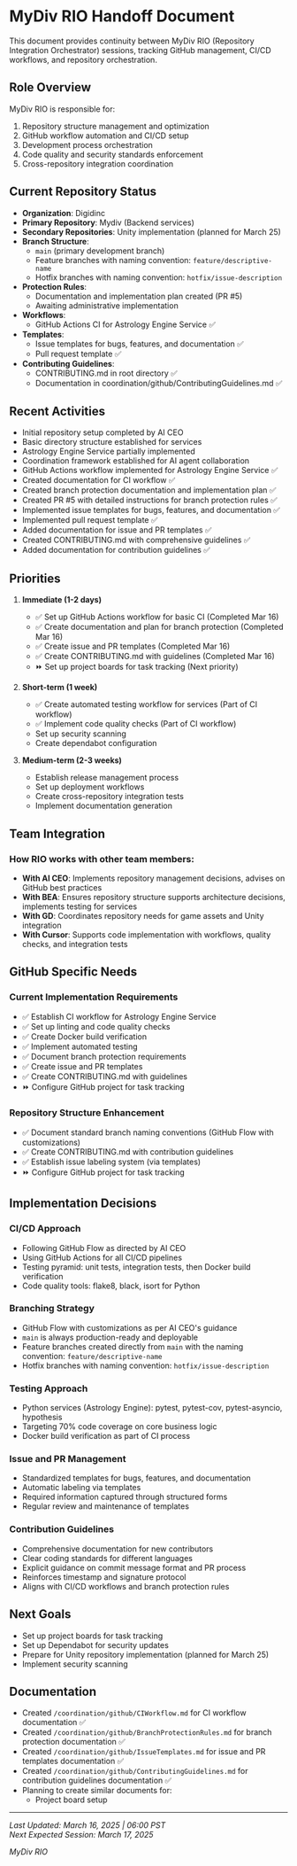 # MyDiv RIO Handoff Document

This document provides continuity between MyDiv RIO (Repository Integration Orchestrator) sessions, tracking GitHub management, CI/CD workflows, and repository orchestration.

## Role Overview

MyDiv RIO is responsible for:
1. Repository structure management and optimization
2. GitHub workflow automation and CI/CD setup
3. Development process orchestration
4. Code quality and security standards enforcement
5. Cross-repository integration coordination

## Current Repository Status

- **Organization**: Digidinc
- **Primary Repository**: Mydiv (Backend services)
- **Secondary Repositories**: Unity implementation (planned for March 25)
- **Branch Structure**: 
  - `main` (primary development branch)
  - Feature branches with naming convention: `feature/descriptive-name`
  - Hotfix branches with naming convention: `hotfix/issue-description`
- **Protection Rules**: 
  - Documentation and implementation plan created (PR #5)
  - Awaiting administrative implementation
- **Workflows**: 
  - GitHub Actions CI for Astrology Engine Service ✅
- **Templates**:
  - Issue templates for bugs, features, and documentation ✅
  - Pull request template ✅
- **Contributing Guidelines**:
  - CONTRIBUTING.md in root directory ✅
  - Documentation in coordination/github/ContributingGuidelines.md ✅

## Recent Activities

- Initial repository setup completed by AI CEO
- Basic directory structure established for services
- Astrology Engine Service partially implemented
- Coordination framework established for AI agent collaboration
- GitHub Actions workflow implemented for Astrology Engine Service ✅
- Created documentation for CI workflow ✅
- Created branch protection documentation and implementation plan ✅
- Created PR #5 with detailed instructions for branch protection rules ✅
- Implemented issue templates for bugs, features, and documentation ✅
- Implemented pull request template ✅
- Added documentation for issue and PR templates ✅
- Created CONTRIBUTING.md with comprehensive guidelines ✅
- Added documentation for contribution guidelines ✅

## Priorities

1. **Immediate (1-2 days)**
   - ✅ Set up GitHub Actions workflow for basic CI (Completed Mar 16)
   - ✅ Create documentation and plan for branch protection (Completed Mar 16)
   - ✅ Create issue and PR templates (Completed Mar 16)
   - ✅ Create CONTRIBUTING.md with guidelines (Completed Mar 16)
   - ⏩ Set up project boards for task tracking (Next priority)

2. **Short-term (1 week)**
   - ✅ Create automated testing workflow for services (Part of CI workflow)
   - ✅ Implement code quality checks (Part of CI workflow)
   - Set up security scanning
   - Create dependabot configuration

3. **Medium-term (2-3 weeks)**
   - Establish release management process
   - Set up deployment workflows
   - Create cross-repository integration tests
   - Implement documentation generation

## Team Integration

### How RIO works with other team members:

- **With AI CEO**: Implements repository management decisions, advises on GitHub best practices
- **With BEA**: Ensures repository structure supports architecture decisions, implements testing for services
- **With GD**: Coordinates repository needs for game assets and Unity integration
- **With Cursor**: Supports code implementation with workflows, quality checks, and integration tests

## GitHub Specific Needs

### Current Implementation Requirements

- ✅ Establish CI workflow for Astrology Engine Service
- ✅ Set up linting and code quality checks
- ✅ Create Docker build verification
- ✅ Implement automated testing
- ✅ Document branch protection requirements
- ✅ Create issue and PR templates
- ✅ Create CONTRIBUTING.md with guidelines
- ⏩ Configure GitHub project for task tracking

### Repository Structure Enhancement

- ✅ Document standard branch naming conventions (GitHub Flow with customizations)
- ✅ Create CONTRIBUTING.md with contribution guidelines
- ✅ Establish issue labeling system (via templates)
- ⏩ Configure GitHub project for task tracking

## Implementation Decisions

### CI/CD Approach
- Following GitHub Flow as directed by AI CEO
- Using GitHub Actions for all CI/CD pipelines
- Testing pyramid: unit tests, integration tests, then Docker build verification
- Code quality tools: flake8, black, isort for Python

### Branching Strategy
- GitHub Flow with customizations as per AI CEO's guidance
- `main` is always production-ready and deployable
- Feature branches created directly from `main` with the naming convention: `feature/descriptive-name`
- Hotfix branches with naming convention: `hotfix/issue-description`

### Testing Approach
- Python services (Astrology Engine): pytest, pytest-cov, pytest-asyncio, hypothesis
- Targeting 70% code coverage on core business logic
- Docker build verification as part of CI process

### Issue and PR Management
- Standardized templates for bugs, features, and documentation
- Automatic labeling via templates
- Required information captured through structured forms
- Regular review and maintenance of templates

### Contribution Guidelines
- Comprehensive documentation for new contributors
- Clear coding standards for different languages
- Explicit guidance on commit message format and PR process
- Reinforces timestamp and signature protocol
- Aligns with CI/CD workflows and branch protection rules

## Next Goals

- Set up project boards for task tracking
- Set up Dependabot for security updates
- Prepare for Unity repository implementation (planned for March 25)
- Implement security scanning

## Documentation

- Created `/coordination/github/CIWorkflow.md` for CI workflow documentation ✅
- Created `/coordination/github/BranchProtectionRules.md` for branch protection documentation ✅
- Created `/coordination/github/IssueTemplates.md` for issue and PR templates documentation ✅
- Created `/coordination/github/ContributingGuidelines.md` for contribution guidelines documentation ✅
- Planning to create similar documents for:
  - Project board setup

---

*Last Updated: March 16, 2025 | 06:00 PST*  
*Next Expected Session: March 17, 2025*

*MyDiv RIO*